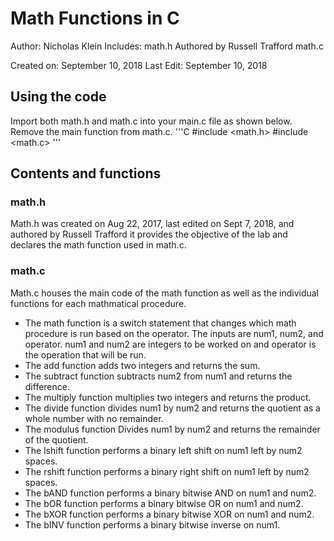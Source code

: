 # Math Functions in C
Author: Nicholas Klein
Includes:
   math.h    Authored by Russell Trafford
   math.c

Created on: September 10, 2018
Last Edit: September 10, 2018

## Using the code
Import both math.h and math.c into your main.c file as shown below. Remove the main function from math.c.
'''C
#include <math.h>
#include <math.c>
'''

## Contents and functions
### math.h
Math.h was created on Aug 22, 2017, last edited on Sept 7, 2018, and authored by Russell Trafford it provides the objective of the lab and
declares the math function used in math.c.

### math.c
Math.c houses the main code of the math function as well as the individual functions for each mathmatical procedure.

- The math function is a switch statement that changes which math procedure is run based on the operator. The inputs are num1, num2, and operator. num1 and num2 are integers to be worked on and operator is the operation that will be run.
- The add function adds two integers and returns the sum.
- The subtract function subtracts num2 from num1 and returns the difference.
- The multiply function multiplies two integers and returns the product.
- The divide function divides num1 by num2 and returns the quotient as a whole number with no remainder.
- The modulus function Divides num1 by num2 and returns the remainder of the quotient.
- The lshift function performs a binary left shift on num1 left by num2 spaces.
- The rshift function performs a binary right shift on num1 left by num2 spaces.
- The bAND function performs a binary bitwise AND on num1 and num2.
- The bOR function performs a binary bitwise OR on num1 and num2.
- The bXOR function performs a binary bitwise XOR on num1 and num2.
- The bINV function performs a binary bitwise inverse on num1.
